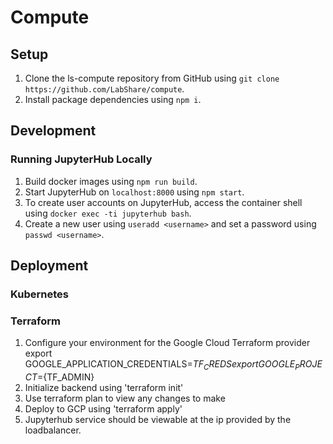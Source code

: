 # Compute

## Setup

1. Clone the ls-compute repository from GitHub using `git clone https://github.com/LabShare/compute`.
2. Install package dependencies using `npm i`.

## Development
### Running JupyterHub Locally
1. Build docker images using `npm run build`.
2. Start JupyterHub on `localhost:8000` using `npm start`.
3. To create user accounts on JupyterHub, access the container shell using `docker exec -ti jupyterhub bash`.
4. Create a new user using `useradd <username>` and set a password using `passwd <username>`. 

## Deployment
### Kubernetes

### Terraform
1. Configure your environment for the Google Cloud Terraform provider
	export GOOGLE_APPLICATION_CREDENTIALS=${TF_CREDS}
	export GOOGLE_PROJECT=${TF_ADMIN}
2. Initialize backend using 'terraform init'
3. Use terraform plan to view any changes to make
4. Deploy to GCP using 'terraform apply'
5. Jupyterhub service should be viewable at the ip provided by the loadbalancer.